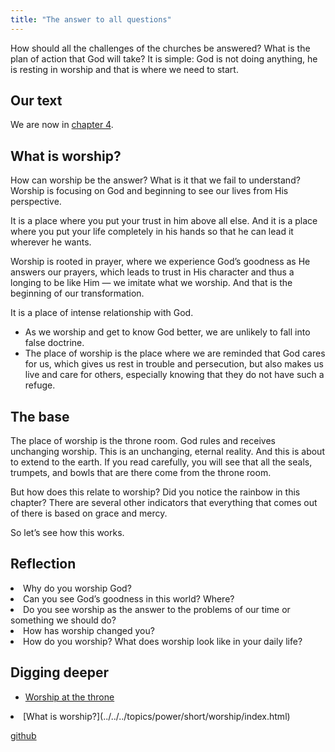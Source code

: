 ```yaml
---
title: "The answer to all questions"
---
```



How should all the challenges of the churches be answered? What is the plan of action that God will take? It is simple: God is not doing anything, he is resting in worship and that is where we need to start.


## Our text

<a name="8bf5"></a>
We are now in [chapter 4](https://www.bibleserver.com/NIV/Revelation4).


## What is worship?

<a name="0b7d"></a>
How can worship be the answer? What is it that we fail to understand? Worship is focusing on God and beginning to see our lives from His perspective.

It is a place where you put your trust in him above all else. And it is a place where you put your life completely in his hands so that he can lead it wherever he wants.

Worship is rooted in prayer, where we experience God’s goodness as He answers our prayers, which leads to trust in His character and thus a longing to be like Him — we imitate what we worship. And that is the beginning of our transformation.

It is a place of intense relationship with God.

- As we worship and get to know God better, we are unlikely to fall into false doctrine.
- The place of worship is the place where we are reminded that God cares for us, which gives us rest in trouble and persecution, but also makes us live and care for others, especially knowing that they do not have such a refuge.



## The base

<a name="91eb"></a>
The place of worship is the throne room. God rules and receives unchanging worship. This is an unchanging, eternal reality. And this is about to extend to the earth. If you read carefully, you will see that all the seals, trumpets, and bowls that are there come from the throne room.

But how does this relate to worship? Did you notice the rainbow in this chapter? There are several other indicators that everything that comes out of there is based on grace and mercy.

So let’s see how this works.


## Reflection

<a name="a821"></a>
<li id="7383">Why do you worship God?</li><li id="a428">Can you see God’s goodness in this world? Where?</li><li id="a39c">Do you see worship as the answer to the problems of our time or something we should do?</li><li id="b1e6">How has worship changed you?</li><li id="b495">How do you worship? What does worship look like in your daily life?</li>






## Digging deeper

<a name="06f1"></a>
- [Worship at the throne](../../../content/worship/expl/worship-in-the-throne-room/index.html)
<li id="e42e">[What is worship?](../../../topics/power/short/worship/index.html)</li>






[github](https://github.com/revelation-today/revelation-today/blob/main/exampleSite/content/docs/content/worship/appl/the-answer-to-all-questions.md)
